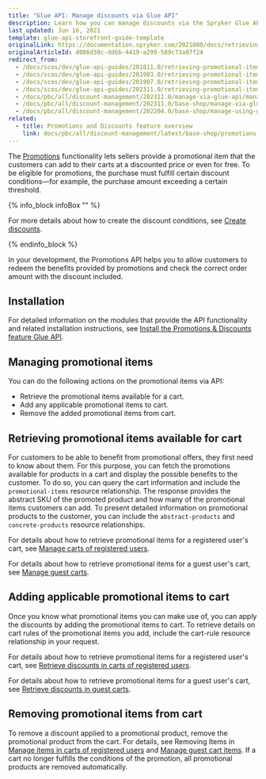 ```yaml
---
title: "Glue API: Manage discounts via Glue API"
description: Learn how you can manage discounts via the Spryker Glue API in your Spryker projects.
last_updated: Jun 16, 2021
template: glue-api-storefront-guide-template
originalLink: https://documentation.spryker.com/2021080/docs/retrieving-promotional-items
originalArticleId: d086d38c-dd6b-4419-a299-589c73a97f24
redirect_from:
  - /docs/scos/dev/glue-api-guides/201811.0/retrieving-promotional-items.html
  - /docs/scos/dev/glue-api-guides/201903.0/retrieving-promotional-items.html
  - /docs/scos/dev/glue-api-guides/201907.0/retrieving-promotional-items.html
  - /docs/scos/dev/glue-api-guides/202311.0/retrieving-promotional-items.html  
  - /docs/pbc/all/discount-management/202311.0/manage-via-glue-api/manage-discounts-via-glue-api.html
  - /docs/pbc/all/discount-management/202311.0/base-shop/manage-via-glue-api/manage-discounts-via-glue-api.html
  - /docs/pbc/all/discount-management/202204.0/base-shop/manage-using-glue-api/glue-api-manage-discounts.html
related:
  - title: Promotions and Discounts feature overview
    link: docs/pbc/all/discount-management/latest/base-shop/promotions-discounts-feature-overview.html
---
```


The [Promotions](/docs/pbc/all/discount-management/{{site.version}}/base-shop/promotions-discounts-feature-overview.html) functionality lets sellers provide a promotional item that the customers can add to their carts at a discounted price or even for free. To be eligible for promotions, the purchase must fulfill certain discount conditions—for example, the purchase amount exceeding a certain threshold.

{% info_block infoBox "" %}

For more details about how to create the discount conditions, see [Create discounts](/docs/pbc/all/discount-management/{{site.version}}/base-shop/manage-in-the-back-office/create-discounts.html).

{% endinfo_block %}

In your development, the Promotions API helps you to allow customers to redeem the benefits provided by promotions and check the correct order amount with the discount included.

## Installation

For detailed information on the modules that provide the API functionality and related installation instructions, see [Install the Promotions & Discounts feature Glue API](/docs/pbc/all/discount-management/{{page.version}}/base-shop/install-and-upgrade/install-features/install-the-promotions-and-discounts-glue-api.html).

## Managing promotional items

You can do the following actions on the promotional items via API:

- Retrieve the promotional items available for a cart.
- Add any applicable promotional items to cart.
- Remove the added promotional items from cart.

## Retrieving promotional items available for cart

For customers to be able to benefit from promotional offers, they first need to know about them. For this purpose, you can fetch the promotions available for products in a cart and display the possible benefits to the customer. To do so, you can query the cart information and include the `promotional-items` resource relationship. The response provides the abstract SKU of the promoted product and how many of the promotional items customers can add. To present detailed information on promotional products to the customer, you can include the `abstract-products` and `concrete-products` resource relationships.

For details about how to retrieve promotional items for a registered user's cart, see [Manage carts of registered users](/docs/pbc/all/cart-and-checkout/{{page.version}}/base-shop/manage-using-glue-api/manage-carts-of-registered-users/glue-api-manage-items-in-carts-of-registered-users.html).

 For details about how to retrieve promotional items for a guest user's cart, see [Manage guest carts](/docs/pbc/all/cart-and-checkout/{{page.version}}/base-shop/manage-using-glue-api/manage-guest-carts/glue-api-manage-guest-carts.html).

## Adding applicable promotional items to cart

Once you know what promotional items you can make use of, you can apply the discounts by adding the promotional items to cart. To retrieve details on cart rules of the promotional items you add, include the cart-rule resource relationship in your request.

For details about how to retrieve promotional items for a registered user's cart, see [Retrieve discounts in carts of registered users](/docs/pbc/all/discount-management/{{site.version}}/base-shop/manage-using-glue-api/glue-api-retrieve-discounts-in-carts-of-registered-users.html).

For details about how to retrieve promotional items for a guest user's cart, see [Retrieve discounts in guest carts](/docs/pbc/all/discount-management/{{site.version}}/base-shop/manage-using-glue-api/glue-api-retrieve-discounts-in-guest-carts.html).

## Removing promotional items from cart

To remove a discount applied to a promotional product, remove the promotional product from the cart. For details, see Removing Items in [Manage items in carts of registered users](/docs/pbc/all/cart-and-checkout/{{page.version}}/base-shop/manage-using-glue-api/manage-carts-of-registered-users/glue-api-manage-items-in-carts-of-registered-users.html#remove-items-from-a-registered-users-cart) and [Manage guest cart items](/docs/pbc/all/cart-and-checkout/{{site.version}}/marketplace/manage-using-glue-api/guest-carts/manage-guest-cart-items.html#remove-an-item-from-a-guest-cart). If a cart no longer fulfills the conditions of the promotion, all promotional products are removed automatically.
